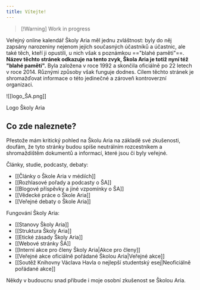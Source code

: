 ```yaml
---
title: Vítejte!
---
```


> [!Warning] Work in progress

Veřejný online kalendář Školy Aria měl jednu zvláštnost: byly do něj zapsány narozeniny nejenom jejích současných účastníků a účastnic, ale také těch, kteří ji opustili, u nich však s poznámkou =="blahé paměti"==. **Název těchto stránek odkazuje na tento zvyk, Škola Aria je totiž nyní též "blahé paměti".** Byla založena v roce 1992 a skončila oficiálně po 22 letech v roce 2014. Různými způsoby však funguje dodnes. Cílem těchto stránek je shromažďovat informace o této jedinečné a zároveň kontroverzní organizaci. 

![[logo_ŠA.png]]

Logo Školy Aria

## Co zde naleznete?

Přestože mám kritický pohled na Školu Aria na základě své zkušenosti, doufám, že tyto stránky budou spíše neutrálním rozcestníkem a shromaždištěm dokumentů a informací, které jsou či byly veřejné.

Články, studie, podcasty, debaty:
- [[Články o Škole Aria v médiích]]
- [[Rozhlasové pořady a podcasty o ŠA]]
- [[Blogové příspěvky a jiné vzpomínky o ŠA]]
- [[Vědecké práce o Škole Aria]]
- [[Veřejné debaty o Škole Aria]]

Fungování Školy Aria:
- [[Stanovy Školy Aria]]
- [[Struktura Školy Aria]]
- [[Etické zásady Školy Aria]]
- [[Webové stránky ŠA]]
- [[Interní akce pro členy Školy Aria|Akce pro členy]]
- [[Veřejné akce oficiálně pořádané Školou Aria|Veřejné akce]]
- [[Soutěž Knihovny Václava Havla o nejlepší studentský esej|Neoficiálně pořádané akce]]

Někdy v budoucnu snad přibude i moje osobní zkušenost se Školou Aria.